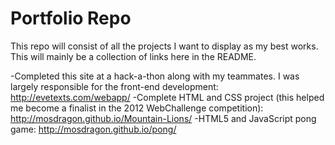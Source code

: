Portfolio Repo
=========

This repo will consist of all the projects I want to display as my best works. This will mainly be a collection of links here in the README.

-Completed this site at a hack-a-thon along with my teammates. I was largely responsible for the front-end development: http://evetexts.com/webapp/
-Complete HTML and CSS project (this helped me become a finalist in the 2012 WebChallenge competition): http://mosdragon.github.io/Mountain-Lions/
-HTML5 and JavaScript pong game: http://mosdragon.github.io/pong/
